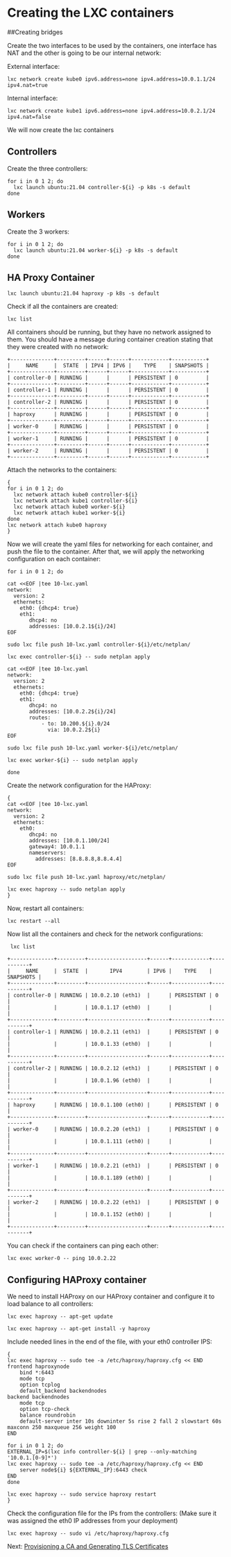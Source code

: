 # Creating the LXC containers

##Creating bridges

Create the two interfaces to be used by the containers, one interface has NAT and the other is going to be our internal network:

External interface:
```
lxc network create kube0 ipv6.address=none ipv4.address=10.0.1.1/24 ipv4.nat=true
```

Internal interface:
```
lxc network create kube1 ipv6.address=none ipv4.address=10.0.2.1/24 ipv4.nat=false
```

We will now create the lxc containers 

## Controllers

Create the three controllers:
```
for i in 0 1 2; do
  lxc launch ubuntu:21.04 controller-${i} -p k8s -s default
done
```

## Workers

Create the 3 workers:
```
for i in 0 1 2; do
  lxc launch ubuntu:21.04 worker-${i} -p k8s -s default
done
```

## HA Proxy Container
```
lxc launch ubuntu:21.04 haproxy -p k8s -s default
```

Check if all the containers are created:
```
lxc list
```

All containers should be running, but they have no network assigned to them. You should have a message during container creation stating that they were created with no network:

```
+--------------+---------+------+------+------------+-----------+
|     NAME     |  STATE  | IPV4 | IPV6 |    TYPE    | SNAPSHOTS |
+--------------+---------+------+------+------------+-----------+
| controller-0 | RUNNING |      |      | PERSISTENT | 0         |
+--------------+---------+------+------+------------+-----------+
| controller-1 | RUNNING |      |      | PERSISTENT | 0         |
+--------------+---------+------+------+------------+-----------+
| controller-2 | RUNNING |      |      | PERSISTENT | 0         |
+--------------+---------+------+------+------------+-----------+
| haproxy      | RUNNING |      |      | PERSISTENT | 0         |
+--------------+---------+------+------+------------+-----------+
| worker-0     | RUNNING |      |      | PERSISTENT | 0         |
+--------------+---------+------+------+------------+-----------+
| worker-1     | RUNNING |      |      | PERSISTENT | 0         |
+--------------+---------+------+------+------------+-----------+
| worker-2     | RUNNING |      |      | PERSISTENT | 0         |
+--------------+---------+------+------+------------+-----------+
````

Attach the networks to the containers:
```
{
for i in 0 1 2; do
  lxc network attach kube0 controller-${i}
  lxc network attach kube1 controller-${i}  
  lxc network attach kube0 worker-${i}
  lxc network attach kube1 worker-${i}  
done
lxc network attach kube0 haproxy
}
```

Now we will create the yaml files for networking for each container, and push the file to the container. After that, we will apply the networking configuration on each container:
```
for i in 0 1 2; do

cat <<EOF |tee 10-lxc.yaml 
network:
  version: 2
  ethernets:
    eth0: {dhcp4: true}    
    eth1:
       dhcp4: no
       addresses: [10.0.2.1${i}/24]       
EOF

sudo lxc file push 10-lxc.yaml controller-${i}/etc/netplan/

lxc exec controller-${i} -- sudo netplan apply

cat <<EOF |tee 10-lxc.yaml 
network:
  version: 2
  ethernets:
    eth0: {dhcp4: true}       
    eth1:
       dhcp4: no
       addresses: [10.0.2.2${i}/24]
       routes:
           - to: 10.200.${i}.0/24
             via: 10.0.2.2${i}
EOF

sudo lxc file push 10-lxc.yaml worker-${i}/etc/netplan/

lxc exec worker-${i} -- sudo netplan apply

done
```

Create the network configuration for the HAProxy:

```
{
cat <<EOF |tee 10-lxc.yaml
network:
  version: 2
  ethernets:
    eth0:
       dhcp4: no
       addresses: [10.0.1.100/24]
       gateway4: 10.0.1.1
       nameservers:
         addresses: [8.8.8.8,8.8.4.4]
EOF

sudo lxc file push 10-lxc.yaml haproxy/etc/netplan/

lxc exec haproxy -- sudo netplan apply
}
```

Now, restart all containers:
```
lxc restart --all
```

Now list all the containers and check for the network configurations:
```
 lxc list
```
```
+--------------+---------+-------------------+------+------------+-----------+
|     NAME     |  STATE  |       IPV4        | IPV6 |    TYPE    | SNAPSHOTS |
+--------------+---------+-------------------+------+------------+-----------+
| controller-0 | RUNNING | 10.0.2.10 (eth1)  |      | PERSISTENT | 0         |
|              |         | 10.0.1.17 (eth0)  |      |            |           |
+--------------+---------+-------------------+------+------------+-----------+
| controller-1 | RUNNING | 10.0.2.11 (eth1)  |      | PERSISTENT | 0         |
|              |         | 10.0.1.33 (eth0)  |      |            |           |
+--------------+---------+-------------------+------+------------+-----------+
| controller-2 | RUNNING | 10.0.2.12 (eth1)  |      | PERSISTENT | 0         |
|              |         | 10.0.1.96 (eth0)  |      |            |           |
+--------------+---------+-------------------+------+------------+-----------+
| haproxy      | RUNNING | 10.0.1.100 (eth0) |      | PERSISTENT | 0         |
+--------------+---------+-------------------+------+------------+-----------+
| worker-0     | RUNNING | 10.0.2.20 (eth1)  |      | PERSISTENT | 0         |
|              |         | 10.0.1.111 (eth0) |      |            |           |
+--------------+---------+-------------------+------+------------+-----------+
| worker-1     | RUNNING | 10.0.2.21 (eth1)  |      | PERSISTENT | 0         |
|              |         | 10.0.1.189 (eth0) |      |            |           |
+--------------+---------+-------------------+------+------------+-----------+
| worker-2     | RUNNING | 10.0.2.22 (eth1)  |      | PERSISTENT | 0         |
|              |         | 10.0.1.152 (eth0) |      |            |           |
+--------------+---------+-------------------+------+------------+-----------+
```

You can check if the containers can ping each other:
```
lxc exec worker-0 -- ping 10.0.2.22
```

## Configuring HAProxy container

We need to install HAProxy on our HAProxy container and configure it to load balance to all controllers:

```
lxc exec haproxy -- apt-get update
```

```
lxc exec haproxy -- apt-get install -y haproxy
```


Include needed lines in the end of the file, with your eth0 controller IPS:

``` 
{
lxc exec haproxy -- sudo tee -a /etc/haproxy/haproxy.cfg << END
frontend haproxynode
    bind *:6443
    mode tcp
    option tcplog
    default_backend backendnodes
backend backendnodes
    mode tcp    
    option tcp-check
    balance roundrobin
    default-server inter 10s downinter 5s rise 2 fall 2 slowstart 60s maxconn 250 maxqueue 256 weight 100
END

for i in 0 1 2; do
EXTERNAL_IP=$(lxc info controller-${i} | grep --only-matching  '10.0.1.[0-9]*')
lxc exec haproxy -- sudo tee -a /etc/haproxy/haproxy.cfg << END
    server node${i} ${EXTERNAL_IP}:6443 check
END
done

lxc exec haproxy -- sudo service haproxy restart
}
```

Check the configuration file for the IPs from the controllers: (Make sure it was assigned the eth0 IP addresses from your deployment)

```
lxc exec haproxy -- sudo vi /etc/haproxy/haproxy.cfg
```



Next: [Provisioning a CA and Generating TLS Certificates](04-certificate-authority.md)
